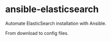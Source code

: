 # ansible-elasticsearch

Automate ElasticSearch installation with Ansible.

From download to config files.
